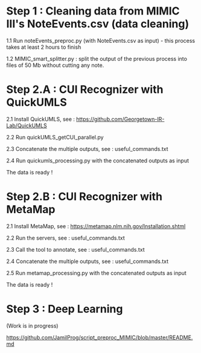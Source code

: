 # Step 1 : Cleaning data from MIMIC III's NoteEvents.csv (data cleaning)

1.1 Run noteEvents_preproc.py (with NoteEvents.csv as input) - this process takes at least 2 hours to finish

1.2 MIMIC_smart_splitter.py : split the output of the previous process into files of 50 Mb without cutting any note.

# Step 2.A : CUI Recognizer with QuickUMLS 

2.1 Install QuickUMLS, see : https://github.com/Georgetown-IR-Lab/QuickUMLS

2.2 Run quickUMLS_getCUI_parallel.py

2.3 Concatenate the multiple outputs, see : useful_commands.txt

2.4 Run quickumls_processing.py with the concatenated outputs as input

The data is ready !

# Step 2.B : CUI Recognizer with MetaMap

2.1 Install MetaMap, see : https://metamap.nlm.nih.gov/Installation.shtml

2.2 Run the servers, see : useful_commands.txt

2.3 Call the tool to annotate, see : useful_commands.txt

2.4 Concatenate the multiple outputs, see : useful_commands.txt

2.5 Run metamap_processing.py with the concatenated outputs as input

The data is ready !

# Step 3 : Deep Learning

(Work is in progress)

https://github.com/JamilProg/script_preproc_MIMIC/blob/master/README.md

